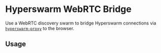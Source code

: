 # Hyperswarm WebRTC Bridge

Use a WebRTC discovery swarm to bridge Hyperswarm connections via [`hyperswarm-proxy`](https://github.com/RangerMauve/hyperswarm-proxy) to the browser.

## Usage
